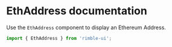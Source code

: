 # EthAddress documentation

Use the `EthAddress` component to display an Ethereum Address.

```jsx
import { EthAddress } from 'rimble-ui';
```

<!-- STORY -->
